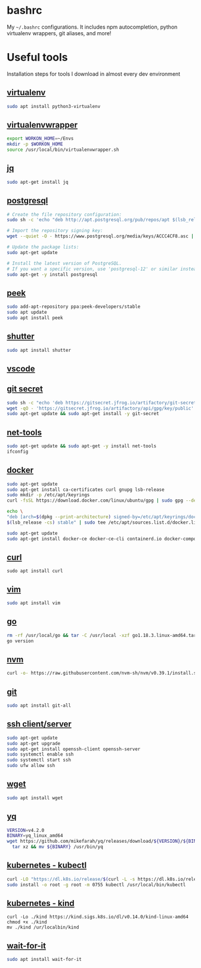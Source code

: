 # bashrc
My `~/.bashrc` configurations. It includes npm autocompletion, python virtualenv wrappers, git aliases, and more!
# Useful tools

Installation steps for tools I download in almost every dev environment

## [virtualenv](https://virtualenv.pypa.io/en/latest/installation.html)
```bash
sudo apt install python3-virtualenv
```
## [virtualenvwrapper](https://virtualenvwrapper.readthedocs.io/en/latest/)
```bash
export WORKON_HOME=~/Envs
mkdir -p $WORKON_HOME
source /usr/local/bin/virtualenvwrapper.sh
```

## [jq](https://stedolan.github.io/jq/)
```bash
sudo apt-get install jq
```

## [postgresql](https://www.postgresql.org/download/linux/ubuntu/)
```bash
# Create the file repository configuration:
sudo sh -c 'echo "deb http://apt.postgresql.org/pub/repos/apt $(lsb_release -cs)-pgdg main" > /etc/apt/sources.list.d/pgdg.list'

# Import the repository signing key:
wget --quiet -O - https://www.postgresql.org/media/keys/ACCC4CF8.asc | sudo apt-key add -

# Update the package lists:
sudo apt-get update

# Install the latest version of PostgreSQL.
# If you want a specific version, use 'postgresql-12' or similar instead of 'postgresql':
sudo apt-get -y install postgresql
``` 

## [peek](https://github.com/phw/peek)

```bash
sudo add-apt-repository ppa:peek-developers/stable
sudo apt update
sudo apt install peek
```

## [shutter](https://shutter-project.org/downloads/third-party-packages/)
```bash
sudo apt install shutter
```

## [vscode](https://code.visualstudio.com/docs/?dv=linux64_deb)

## [git secret](https://git-secret.io/)
```bash
sudo sh -c "echo 'deb https://gitsecret.jfrog.io/artifactory/git-secret-deb git-secret main' >> /etc/apt/sources.list"
wget -qO - 'https://gitsecret.jfrog.io/artifactory/api/gpg/key/public' | sudo apt-key add -
sudo apt-get update && sudo apt-get install -y git-secret
```
## [net-tools](https://installati.one/ubuntu/20.04/net-tools/)
```bash
sudo apt-get update && sudo apt-get -y install net-tools
ifconfig
```

## [docker](https://docs.docker.com/engine/install/ubuntu/)
```bash
sudo apt-get update
sudo apt-get install ca-certificates curl gnupg lsb-release
sudo mkdir -p /etc/apt/keyrings
curl -fsSL https://download.docker.com/linux/ubuntu/gpg | sudo gpg --dearmor -o /etc/apt/keyrings/docker.gpg

echo \
"deb [arch=$(dpkg --print-architecture) signed-by=/etc/apt/keyrings/docker.gpg] https://download.docker.com/linux/ubuntu \
$(lsb_release -cs) stable" | sudo tee /etc/apt/sources.list.d/docker.list > /dev/null

sudo apt-get update
sudo apt-get install docker-ce docker-ce-cli containerd.io docker-compose-plugin
```

## [curl](https://www.cyberciti.biz/faq/how-to-install-curl-command-on-a-ubuntu-linux/)
```
sudo apt install curl
```

## [vim]()
```bash
sudo apt install vim
```

## [go](https://go.dev/doc/install)
```bash
rm -rf /usr/local/go && tar -C /usr/local -xzf go1.18.3.linux-amd64.tar.gz
go version
```

## [nvm](https://github.com/nvm-sh/nvm)
```bash
curl -o- https://raw.githubusercontent.com/nvm-sh/nvm/v0.39.1/install.sh | bash
```

## [git](https://git-scm.com/book/en/v2/Getting-Started-Installing-Git)
```bash
sudo apt install git-all
```

## [ssh client/server](https://www.cyberciti.biz/faq/ubuntu-linux-install-openssh-server/)
```bash
sudo apt-get update
sudo apt-get upgrade
sudo apt-get install openssh-client openssh-server
sudo systemctl enable ssh
sudo systemctl start ssh
sudo ufw allow ssh
```
## [wget]()
```bash
sudo apt install wget
```

## [yq](https://github.com/mikefarah/yq)
```bash
VERSION=v4.2.0
BINARY=yq_linux_amd64
wget https://github.com/mikefarah/yq/releases/download/${VERSION}/${BINARY}.tar.gz -O - |\
  tar xz && mv ${BINARY} /usr/bin/yq
```

## [kubernetes - kubectl](https://kubernetes.io/docs/tasks/tools/install-kubectl-linux/)
```bash
curl -LO "https://dl.k8s.io/release/$(curl -L -s https://dl.k8s.io/release/stable.txt)/bin/linux/amd64/kubectl"
sudo install -o root -g root -m 0755 kubectl /usr/local/bin/kubectl
```

## [kubernetes - kind](https://kind.sigs.k8s.io/docs/user/quick-start/)
```
curl -Lo ./kind https://kind.sigs.k8s.io/dl/v0.14.0/kind-linux-amd64
chmod +x ./kind
mv ./kind /ur/localbin/kind
```

## [wait-for-it](https://github.com/vishnubob/wait-for-it)
```bash
sudo apt install wait-for-it
```